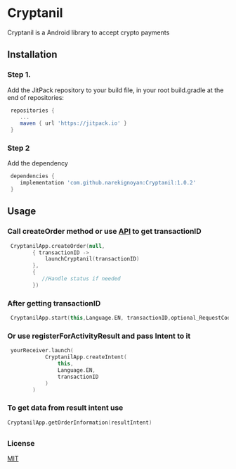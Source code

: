 #  Cryptanil

Cryptanil is a Android library to accept crypto payments

## Installation

### Step 1.
Add the JitPack repository to your build file, in your root build.gradle at the end of repositories:

```gradle
 repositories {
    ...
    maven { url 'https://jitpack.io' } 
 }     
```

### Step 2
Add the dependency

```gradle
 dependencies { 
    implementation 'com.github.narekignoyan:Cryptanil:1.0.2' 
 }
```
##

## Usage

### Call createOrder method or use [API](https://documenter.getpostman.com/view/6681805/2s8YzXwgGb#261c5b7a-f5d7-4288-848e-69766e1491cb) to get transactionID
 
```kotlin
 CryptanilApp.createOrder(null, 
        { transactionID ->
            launchCryptanil(transactionID)
        },
        {
           //Handle status if needed
        })
```

### After getting transactionID
```kotlin
 CryptanilApp.start(this,Language.EN, transactionID,optional_RequestCode)
```

### Or use registerForActivityResult and pass Intent to it
```kotlin
 yourReceiver.launch(
            CryptanilApp.createIntent(
                this,
                Language.EN,
                transactionID
            )
        )
```

### To get data from result intent use
```kotlin
CryptanilApp.getOrderInformation(resultIntent)
```
##
### License

[MIT](https://choosealicense.com/licenses/mit/)

